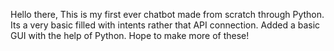 Hello there, 
This is my first ever chatbot made from scratch through Python. Its a very basic filled with intents
rather that API connection.
Added a basic GUI with the help of Python.
Hope to make more of these!
